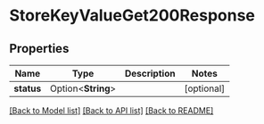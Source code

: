 # StoreKeyValueGet200Response

## Properties

Name | Type | Description | Notes
------------ | ------------- | ------------- | -------------
**status** | Option<**String**> |  | [optional]

[[Back to Model list]](../README.md#documentation-for-models) [[Back to API list]](../README.md#documentation-for-api-endpoints) [[Back to README]](../README.md)


